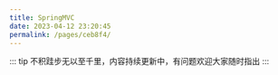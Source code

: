 ```yaml
---
title: SpringMVC
date: 2023-04-12 23:20:45
permalink: /pages/ceb8f4/
---
```

::: tip
不积跬步无以至千里，内容持续更新中，有问题欢迎大家随时指出
:::
